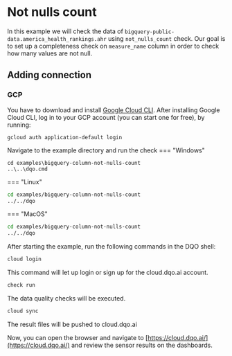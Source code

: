 # Not nulls count

In this example we will check the data of `bigquery-public-data.america_health_rankings.ahr` using `not_nulls_count` check.
Our goal is to set up a completeness check on `measure_name` column in order to check how many values are not null.

## Adding connection
### GCP
You have to download and install [Google Cloud CLI](https://cloud.google.com/sdk/docs/install).
After installing Google Cloud CLI, log in to your GCP account (you can start one for free), by running:

```commandline
gcloud auth application-default login
```

Navigate to the example directory and run the check
=== "Windows"
```commandline
cd examples\bigquery-column-not-nulls-count
..\..\dqo.cmd
```

=== "Linux"
```bash
cd examples/bigquery-column-not-nulls-count
../../dqo
```

=== "MacOS"
```bash
cd examples/bigquery-column-not-nulls-count
../../dqo
```

After starting the example, run the following commands in the DQO shell:
```bash
cloud login
```
This command will let up login or sign up for the cloud.dqo.ai account.

```bash
check run
```
The data quality checks will be executed.
```bash
cloud sync
```

The result files will be pushed to cloud.dqo.ai

Now, you can open the browser and navigate to [https://cloud.dqo.ai/](https://cloud.dqo.ai/)
and review the sensor results on the dashboards.